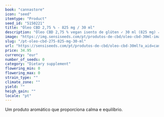 ```yaml
---
book: "cannastore"
icon: "seed"
itemtype: "Product"
seed_id: "5150221"
title: "Óleo CBD 2,75 % - 825 mg / 30 ml"
description: "Óleo CBD 2,75 % vegan isento de glúten ✓ 30 ml (825 mg) ✓ Disponível em CBD 10 % e 5 % ✓Produzido com Óleo de Cânhamo Orgânico ✓ Ideal para principiantes."
image: "https://img.sensiseeds.com/pt/produtos-de-cbd/oleo-cbd-30ml-image.png"
slug: "/pt-oleo-cbd-275-825-mg-30-ml"
url: "https://sensiseeds.com/pt/produtos-de-cbd/oleo-cbd-30ml?a_aid=cannastore"
price: 34.95
currency: "eur"
number_of_seeds: 0
category: "Dietary supplement"
flowering_min: 0
flowering_max: 0
strain_type: ""
climate_zone: ""
yield: ""
heigh_gain: ""
locale: "pt"
---
```

Um produto aromático que proporciona calma e equilíbrio.
